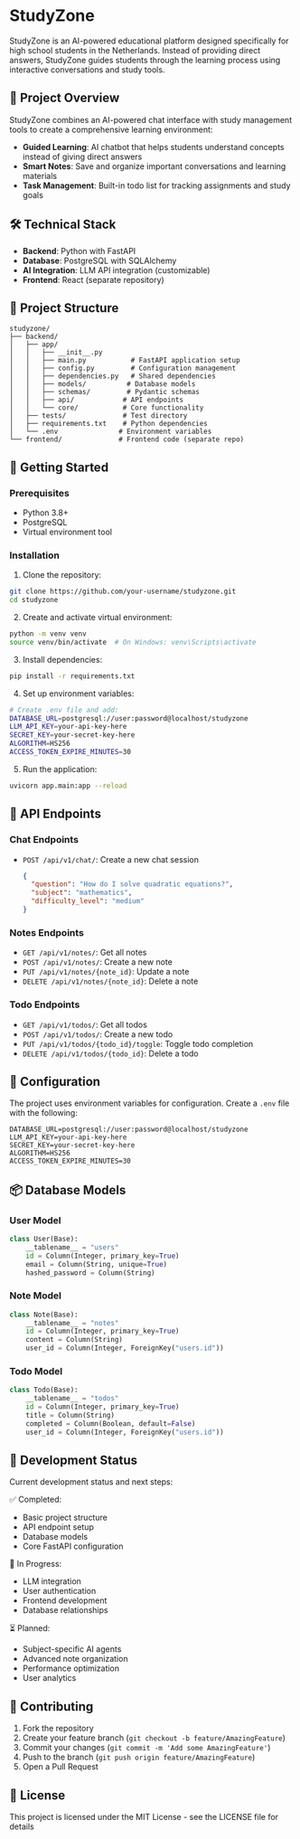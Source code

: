 # StudyZone

StudyZone is an AI-powered educational platform designed specifically for high school students in the Netherlands. Instead of providing direct answers, StudyZone guides students through the learning process using interactive conversations and study tools.

## 🎯 Project Overview

StudyZone combines an AI-powered chat interface with study management tools to create a comprehensive learning environment:

- **Guided Learning**: AI chatbot that helps students understand concepts instead of giving direct answers
- **Smart Notes**: Save and organize important conversations and learning materials
- **Task Management**: Built-in todo list for tracking assignments and study goals

## 🛠️ Technical Stack

- **Backend**: Python with FastAPI
- **Database**: PostgreSQL with SQLAlchemy
- **AI Integration**: LLM API integration (customizable)
- **Frontend**: React (separate repository)

## 📁 Project Structure

```
studyzone/
├── backend/
│   ├── app/
│   │   ├── __init__.py
│   │   ├── main.py           # FastAPI application setup
│   │   ├── config.py         # Configuration management
│   │   ├── dependencies.py   # Shared dependencies
│   │   ├── models/          # Database models
│   │   ├── schemas/         # Pydantic schemas
│   │   ├── api/            # API endpoints
│   │   └── core/           # Core functionality
│   ├── tests/              # Test directory
│   ├── requirements.txt    # Python dependencies
│   └── .env               # Environment variables
└── frontend/              # Frontend code (separate repo)
```

## 🚀 Getting Started

### Prerequisites

- Python 3.8+
- PostgreSQL
- Virtual environment tool

### Installation

1. Clone the repository:
```bash
git clone https://github.com/your-username/studyzone.git
cd studyzone
```

2. Create and activate virtual environment:
```bash
python -m venv venv
source venv/bin/activate  # On Windows: venv\Scripts\activate
```

3. Install dependencies:
```bash
pip install -r requirements.txt
```

4. Set up environment variables:
```bash
# Create .env file and add:
DATABASE_URL=postgresql://user:password@localhost/studyzone
LLM_API_KEY=your-api-key-here
SECRET_KEY=your-secret-key-here
ALGORITHM=HS256
ACCESS_TOKEN_EXPIRE_MINUTES=30
```

5. Run the application:
```bash
uvicorn app.main:app --reload
```

## 🔗 API Endpoints

### Chat Endpoints
- `POST /api/v1/chat/`: Create a new chat session
  ```json
  {
    "question": "How do I solve quadratic equations?",
    "subject": "mathematics",
    "difficulty_level": "medium"
  }
  ```

### Notes Endpoints
- `GET /api/v1/notes/`: Get all notes
- `POST /api/v1/notes/`: Create a new note
- `PUT /api/v1/notes/{note_id}`: Update a note
- `DELETE /api/v1/notes/{note_id}`: Delete a note

### Todo Endpoints
- `GET /api/v1/todos/`: Get all todos
- `POST /api/v1/todos/`: Create a new todo
- `PUT /api/v1/todos/{todo_id}/toggle`: Toggle todo completion
- `DELETE /api/v1/todos/{todo_id}`: Delete a todo

## 🔧 Configuration

The project uses environment variables for configuration. Create a `.env` file with the following:

```env
DATABASE_URL=postgresql://user:password@localhost/studyzone
LLM_API_KEY=your-api-key-here
SECRET_KEY=your-secret-key-here
ALGORITHM=HS256
ACCESS_TOKEN_EXPIRE_MINUTES=30
```

## 📦 Database Models

### User Model
```python
class User(Base):
    __tablename__ = "users"
    id = Column(Integer, primary_key=True)
    email = Column(String, unique=True)
    hashed_password = Column(String)
```

### Note Model
```python
class Note(Base):
    __tablename__ = "notes"
    id = Column(Integer, primary_key=True)
    content = Column(String)
    user_id = Column(Integer, ForeignKey("users.id"))
```

### Todo Model
```python
class Todo(Base):
    __tablename__ = "todos"
    id = Column(Integer, primary_key=True)
    title = Column(String)
    completed = Column(Boolean, default=False)
    user_id = Column(Integer, ForeignKey("users.id"))
```

## 🚧 Development Status

Current development status and next steps:

✅ Completed:
- Basic project structure
- API endpoint setup
- Database models
- Core FastAPI configuration

🔄 In Progress:
- LLM integration
- User authentication
- Frontend development
- Database relationships

⏳ Planned:
- Subject-specific AI agents
- Advanced note organization
- Performance optimization
- User analytics

## 📝 Contributing

1. Fork the repository
2. Create your feature branch (`git checkout -b feature/AmazingFeature`)
3. Commit your changes (`git commit -m 'Add some AmazingFeature'`)
4. Push to the branch (`git push origin feature/AmazingFeature`)
5. Open a Pull Request

## 📄 License

This project is licensed under the MIT License - see the LICENSE file for details

